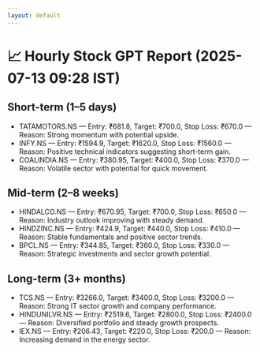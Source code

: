 ```yaml
---
layout: default
---
```


# 📈 Hourly Stock GPT Report (2025-07-13 09:28 IST)

## Short-term (1–5 days)
- TATAMOTORS.NS — Entry: ₹681.8, Target: ₹700.0, Stop Loss: ₹670.0 — Reason: Strong momentum with potential upside.
- INFY.NS — Entry: ₹1594.9, Target: ₹1620.0, Stop Loss: ₹1560.0 — Reason: Positive technical indicators suggesting short-term gain.
- COALINDIA.NS — Entry: ₹380.95, Target: ₹400.0, Stop Loss: ₹370.0 — Reason: Volatile sector with potential for quick movement.

## Mid-term (2–8 weeks)
- HINDALCO.NS — Entry: ₹670.95, Target: ₹700.0, Stop Loss: ₹650.0 — Reason: Industry outlook improving with steady demand.
- HINDZINC.NS — Entry: ₹424.9, Target: ₹440.0, Stop Loss: ₹410.0 — Reason: Stable fundamentals and positive sector trends.
- BPCL.NS — Entry: ₹344.85, Target: ₹360.0, Stop Loss: ₹330.0 — Reason: Strategic investments and sector growth potential.

## Long-term (3+ months)
- TCS.NS — Entry: ₹3266.0, Target: ₹3400.0, Stop Loss: ₹3200.0 — Reason: Strong IT sector growth and company performance.
- HINDUNILVR.NS — Entry: ₹2519.6, Target: ₹2800.0, Stop Loss: ₹2400.0 — Reason: Diversified portfolio and steady growth prospects.
- IEX.NS — Entry: ₹206.43, Target: ₹220.0, Stop Loss: ₹200.0 — Reason: Increasing demand in the energy sector.